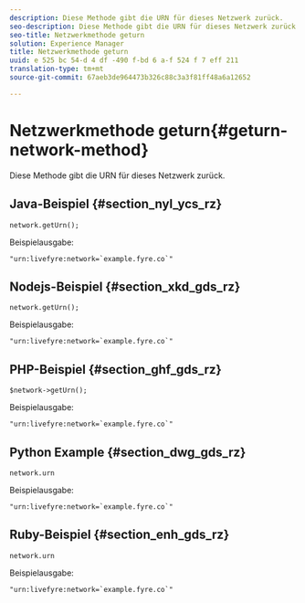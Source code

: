 ```yaml
---
description: Diese Methode gibt die URN für dieses Netzwerk zurück.
seo-description: Diese Methode gibt die URN für dieses Netzwerk zurück.
seo-title: Netzwerkmethode geturn
solution: Experience Manager
title: Netzwerkmethode geturn
uuid: e 525 bc 54-d 4 df -490 f-bd 6 a-f 524 f 7 eff 211
translation-type: tm+mt
source-git-commit: 67aeb3de964473b326c88c3a3f81ff48a6a12652

---
```



# Netzwerkmethode geturn{#geturn-network-method}

Diese Methode gibt die URN für dieses Netzwerk zurück.

## Java-Beispiel {#section_nyl_ycs_rz}

```
network.getUrn(); 
```

Beispielausgabe:

```
"urn:livefyre:network=`example.fyre.co`" 
```

## Nodejs-Beispiel {#section_xkd_gds_rz}

```
network.getUrn(); 
```

Beispielausgabe:

```
"urn:livefyre:network=`example.fyre.co`" 
```

## PHP-Beispiel {#section_ghf_gds_rz}

```
$network->getUrn(); 
```

Beispielausgabe:

```
"urn:livefyre:network=`example.fyre.co`" 
```

## Python Example {#section_dwg_gds_rz}

```
network.urn 
```

Beispielausgabe:

```
"urn:livefyre:network=`example.fyre.co`" 
```

## Ruby-Beispiel {#section_enh_gds_rz}

```
network.urn 
```

Beispielausgabe:

```
"urn:livefyre:network=`example.fyre.co`" 
```

